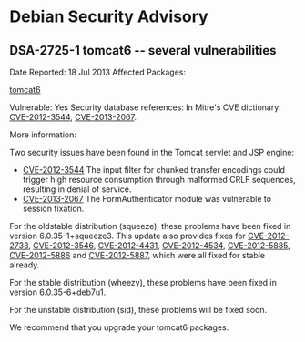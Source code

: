 
Debian Security Advisory
========================


DSA-2725-1 tomcat6 -- several vulnerabilities
---------------------------------------------



Date Reported:
18 Jul 2013
Affected Packages:

[tomcat6](https://packages.debian.org/src:tomcat6)

Vulnerable:
Yes
Security database references:
In Mitre's CVE dictionary: [CVE-2012-3544](https://security-tracker.debian.org/tracker/CVE-2012-3544), [CVE-2013-2067](https://security-tracker.debian.org/tracker/CVE-2013-2067).  

More information:

Two security issues have been found in the Tomcat servlet and JSP engine:


* [CVE-2012-3544](https://security-tracker.debian.org/tracker/CVE-2012-3544)
The input filter for chunked transfer encodings could trigger high
 resource consumption through malformed CRLF sequences, resulting in
 denial of service.
* [CVE-2013-2067](https://security-tracker.debian.org/tracker/CVE-2013-2067)
The FormAuthenticator module was vulnerable to session fixation.


For the oldstable distribution (squeeze), these problems have been fixed in
version 6.0.35-1+squeeze3. This update also provides fixes for
[CVE-2012-2733](https://security-tracker.debian.org/tracker/CVE-2012-2733),
[CVE-2012-3546](https://security-tracker.debian.org/tracker/CVE-2012-3546),
[CVE-2012-4431](https://security-tracker.debian.org/tracker/CVE-2012-4431),
[CVE-2012-4534](https://security-tracker.debian.org/tracker/CVE-2012-4534),
[CVE-2012-5885](https://security-tracker.debian.org/tracker/CVE-2012-5885),
[CVE-2012-5886](https://security-tracker.debian.org/tracker/CVE-2012-5886) and
[CVE-2012-5887](https://security-tracker.debian.org/tracker/CVE-2012-5887),
which were all fixed for stable already.


For the stable distribution (wheezy), these problems have been fixed in
version 6.0.35-6+deb7u1.


For the unstable distribution (sid), these problems will be fixed soon.


We recommend that you upgrade your tomcat6 packages.





